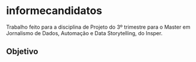 # informecandidatos
Trabalho feito para a disciplina de Projeto do 3º trimestre para o Master em Jornalismo de Dados, Automação e Data Storytelling, do Insper. 

## Objetivo

